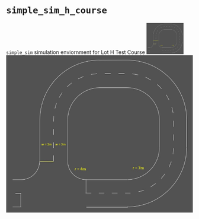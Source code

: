 # `simple_sim_h_course`

`simple_sim` simulation enviornment for Lot H Test Course
<img src="docs/LotHtestCourseInfo.jpg" style="width:100px;"/>
![Map Screenshot](docs/LotHtestCourseInfo.jpg)
